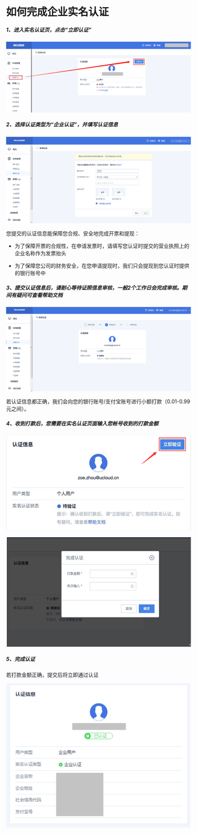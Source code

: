 

# 如何完成企业实名认证

##### 1、进入实名认证页，点击“立即认证”

![](/images/step1.png)

##### 2、选择认证类型为“企业认证”，并填写认证信息

![](/images/step2.png)

您提交的认证信息能保障您合规、安全地完成开票和提现：

  - 为了保障开票的合规性，在申请发票时，请填写您认证时提交的营业执照上的企业名称作为发票抬头



  - 为了保障您公司的财务安全，在您申请提现时，我们只会提现到您认证时提供的银行账号中

##### 3、提交认证信息后，请耐心等待证照信息审核，一般2个工作日会完成审核。期间有疑问可查看帮助文档

![](/images/等待审核.png)

若认证信息都正确，我们会向您的银行账号/支付宝账号进行小额打款（0.01-0.99元之间）。

##### 4、收到打款后，您需要在实名认证页面输入您帐号收到的打款金额

![](/images/step3.png)

![](/images/打款.png)

##### 5、完成认证

若打款金额正确，提交后将立即通过认证

![](/images/5.png)
